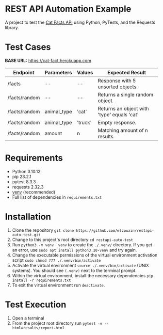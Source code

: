 # REST API Automation Example

A project to test the [Cat Facts API](<https://alexwohlbruck.github.io/cat-facts/>) using Python, PyTests, 
and the Requests library.

# Test Cases

<b>BASE URL:</b> https://cat-fact.herokuapp.com

| Endpoint      | Parameters  | Values  | Expected Result                            |
|---------------|-------------|---------|--------------------------------------------| 
| /facts        | --          | --      | Response with 5 unsorted objects.          |
| /facts/random | --          | --      | Returns a single random object.            |
| /facts/random | animal_type | 'cat'   | Returns an object with 'type' equals 'cat' |
| /facts/random | animal_type | 'truck' | Empty response.                            |
| /facts/random | amount      | n       | Matching amount of n results.              |

# Requirements

* Python 3.10.12
* pip 23.2.1
* pytest 8.3.3
* requests 2.32.3
* [venv](<https://packaging.python.org/guides/installing-using-pip-and-virtual-environments/>) (recommended)
* Full list of dependencies in `requirements.txt`

# Installation

1. Clone the repository `git clone https://github.com/elzouain/restapi-auto-test.git`
2. Change to this project's root directory `cd restapi-auto-test`
3. Run `python3 -m venv .venv` to create the `./.venv/` directory.
If you get an error, use `sudo apt install python3.10-venv` and try again.
4. Change the executable permissions of the virtual environment activation script `sudo chmod 777 ./.venv/bin/activate`
5. Activate the virtual environment `source ./.venv/bin/activate` (UNIX systems). 
You should see `(.venv)` next to the terminal prompt.
6. Within the virtual environment, install the necessary dependencies `pip install -r requirements.txt`
7. To exit the virtual environment run `deactivate`.

# Test Execution

1. Open a terminal
2. From the project root directory run `pytest -v --html=results/report.html`
